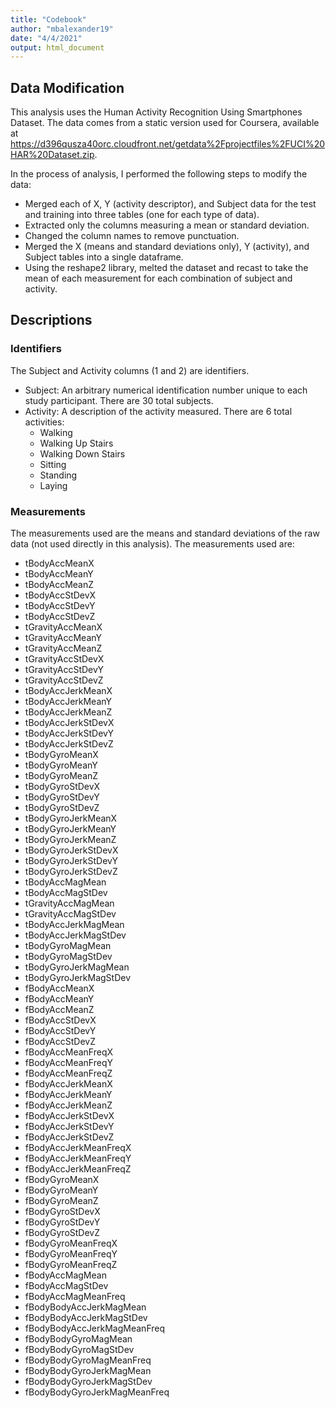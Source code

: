```yaml
---
title: "Codebook"
author: "mbalexander19"
date: "4/4/2021"
output: html_document
---
```


## Data Modification

This analysis uses the Human Activity Recognition Using Smartphones Dataset. The data comes from a static version used for Coursera, available at https://d396qusza40orc.cloudfront.net/getdata%2Fprojectfiles%2FUCI%20HAR%20Dataset.zip.

In the process of analysis, I performed the following steps to modify the data:

* Merged each of X, Y (activity descriptor), and Subject data for the test and training into three tables (one for each type of data).
* Extracted only the columns measuring a mean or standard deviation.
* Changed the column names to remove punctuation.
* Merged the X (means and standard deviations only), Y (activity), and Subject tables into a single dataframe.
* Using the reshape2 library, melted the dataset and recast to take the mean of each measurement for each combination of subject and activity.

## Descriptions

### Identifiers
The Subject and Activity columns (1 and 2) are identifiers.

* Subject: An arbitrary numerical identification number unique to each study participant. There are 30 total subjects.
* Activity: A description of the activity measured. There are 6 total activities:
  + Walking
  + Walking Up Stairs
  + Walking Down Stairs
  + Sitting
  + Standing
  + Laying
  
### Measurements

The measurements used are the means and standard deviations of the raw data (not used directly in this analysis). The measurements used are:

* tBodyAccMeanX
* tBodyAccMeanY
* tBodyAccMeanZ
* tBodyAccStDevX
* tBodyAccStDevY
* tBodyAccStDevZ
* tGravityAccMeanX
* tGravityAccMeanY
* tGravityAccMeanZ
* tGravityAccStDevX
* tGravityAccStDevY
* tGravityAccStDevZ
* tBodyAccJerkMeanX
* tBodyAccJerkMeanY
* tBodyAccJerkMeanZ
* tBodyAccJerkStDevX
* tBodyAccJerkStDevY
* tBodyAccJerkStDevZ
* tBodyGyroMeanX
* tBodyGyroMeanY
* tBodyGyroMeanZ
* tBodyGyroStDevX
* tBodyGyroStDevY
* tBodyGyroStDevZ
* tBodyGyroJerkMeanX
* tBodyGyroJerkMeanY
* tBodyGyroJerkMeanZ
* tBodyGyroJerkStDevX
* tBodyGyroJerkStDevY
* tBodyGyroJerkStDevZ
* tBodyAccMagMean
* tBodyAccMagStDev
* tGravityAccMagMean
* tGravityAccMagStDev
* tBodyAccJerkMagMean
* tBodyAccJerkMagStDev
* tBodyGyroMagMean
* tBodyGyroMagStDev
* tBodyGyroJerkMagMean
* tBodyGyroJerkMagStDev
* fBodyAccMeanX
* fBodyAccMeanY
* fBodyAccMeanZ
* fBodyAccStDevX
* fBodyAccStDevY
* fBodyAccStDevZ
* fBodyAccMeanFreqX
* fBodyAccMeanFreqY
* fBodyAccMeanFreqZ
* fBodyAccJerkMeanX
* fBodyAccJerkMeanY
* fBodyAccJerkMeanZ
* fBodyAccJerkStDevX
* fBodyAccJerkStDevY
* fBodyAccJerkStDevZ
* fBodyAccJerkMeanFreqX
* fBodyAccJerkMeanFreqY
* fBodyAccJerkMeanFreqZ
* fBodyGyroMeanX
* fBodyGyroMeanY
* fBodyGyroMeanZ
* fBodyGyroStDevX
* fBodyGyroStDevY
* fBodyGyroStDevZ
* fBodyGyroMeanFreqX
* fBodyGyroMeanFreqY
* fBodyGyroMeanFreqZ
* fBodyAccMagMean
* fBodyAccMagStDev
* fBodyAccMagMeanFreq
* fBodyBodyAccJerkMagMean
* fBodyBodyAccJerkMagStDev
* fBodyBodyAccJerkMagMeanFreq
* fBodyBodyGyroMagMean
* fBodyBodyGyroMagStDev
* fBodyBodyGyroMagMeanFreq
* fBodyBodyGyroJerkMagMean
* fBodyBodyGyroJerkMagStDev
* fBodyBodyGyroJerkMagMeanFreq